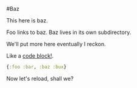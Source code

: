 #Baz

This here is baz.

Foo links to baz. Baz lives in its own subdirectory.

We'll put more here eventually I reckon.

Like a [code block!](http://addme.com).

```clojure
{:foo :bar, :baz :bux}
```

Now let's reload, shall we?

